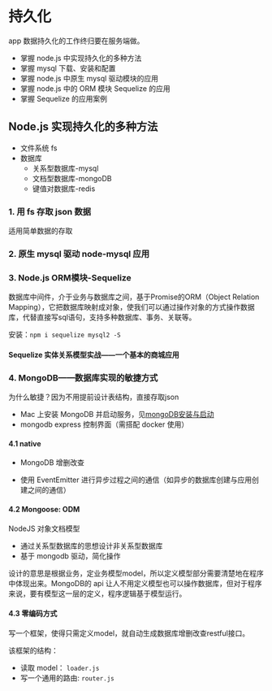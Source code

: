 # 持久化

app 数据持久化的工作终归要在服务端做。

- 掌握 node.js 中实现持久化的多种方法
- 掌握 mysql 下载、安装和配置
- 掌握 node.js 中原生 mysql 驱动模块的应用
- 掌握 node.js 中的 ORM 模块 Sequelize 的应用
- 掌握 Sequelize 的应用案例

## Node.js 实现持久化的多种方法

- 文件系统 fs
- 数据库
  - 关系型数据库-mysql
  - 文档型数据库-mongoDB
  - 键值对数据库-redis

### 1. 用 fs 存取 json 数据

适用简单数据的存取

### 2. 原生 mysql 驱动 node-mysql 应用

### 3. Node.js ORM模块-Sequelize 

数据库中间件，介于业务与数据库之间，基于Promise的ORM（Object Relation Mapping），它把数据库映射成对象，使我们可以通过操作对象的方式操作数据库，代替直接写sql语句，支持多种数据库、事务、关联等。

安装：`npm i sequelize mysql2 -S`

#### Sequelize 实体关系模型实战——一个基本的商城应用

### 4. MongoDB——数据库实现的敏捷方式

为什么敏捷？因为不用提前设计表结构，直接存取json

- Mac 上安装 MongoDB 并启动服务，见[mongoDB安装与启动](./mongo/mongoDB安装与启动.md)
- mongodb express 控制界面（需搭配 docker 使用）

#### 4.1 native

- MongoDB 增删改查

- 使用 EventEmitter 进行异步过程之间的通信（如异步的数据库创建与应用创建之间的通信）

#### 4.2 Mongoose: ODM

NodeJS 对象文档模型

- 通过关系型数据库的思想设计非关系型数据库
- 基于 mongodb 驱动，简化操作

设计的意思是根据业务，定业务模型model，所以定义模型部分需要清楚地在程序中体现出来。MongoDB的 api 让人不用定义模型也可以操作数据库，但对于程序来说，要有模型这一层的定义，程序逻辑基于模型运行。

#### 4.3 零编码方式

写一个框架，使得只需定义model，就自动生成数据库增删改查restful接口。

该框架的结构：
- 读取 model： `loader.js`
- 写一个通用的路由: `router.js`